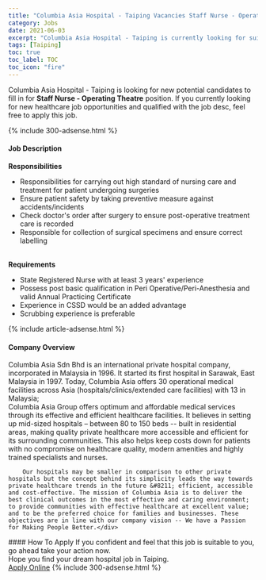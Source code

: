 ```yaml
---
title: "Columbia Asia Hospital - Taiping Vacancies Staff Nurse - Operating Theatre" 
category: Jobs 
date: 2021-06-03 
excerpt: "Columbia Asia Hospital - Taiping is currently looking for suitable person to fill in the Staff Nurse - Operating Theatre which positioned at Taiping" 
tags: [Taiping] 
toc: true 
toc_label: TOC 
toc_icon: "fire" 
--- 
```


<p>Columbia Asia Hospital - Taiping is looking for new potential candidates to fill in for <b>Staff Nurse - Operating Theatre</b> position. If you currently looking for new healthcare job opportunities and qualified with the job desc, feel free to apply this job.
</p>{% include 300-adsense.html %} 
<div><div><h4>Job Description</h4></div><div><div><span><div><div><strong>Responsibilities</strong></div><ul><li>Responsibilities for carrying out high standard of nursing care and treatment for patient undergoing surgeries</li><li>Ensure patient safety by taking preventive measure against accidents/incidents</li><li>Check doctor's order after surgery to ensure post-operative treatment care is recorded</li><li>Responsible for collection of surgical specimens and ensure correct labelling</li></ul><div><br><strong>Requirements</strong></div><ul><li>State Registered Nurse with at least 3 years' experience</li><li>Possess post basic qualification in Peri Operative/Peri-Anesthesia and valid Annual Practicing Certificate</li><li>Experience in CSSD would be an added advantage</li><li>Scrubbing experience is preferable</li></ul></div></span></div></div></div> 
{% include article-adsense.html %} 
<div><div><h4>Company Overview</h4></div><div><div><span><div><div>
<div>
<div>
			Columbia Asia Sdn Bhd is an international private hospital company, incorporated in Malaysia in 1996. It started its first hospital in Sarawak, East Malaysia in 1997. Today, Columbia Asia offers 30 operational medical facilities across Asia (hospitals/clinics/extended care facilities) with 13 in Malaysia;</div>
<div>
			Columbia Asia Group offers optimum and affordable medical services through its effective and efficient healthcare facilities. It believes in setting up mid-sized hospitals &#8211; between 80 to 150 beds -- built in residential areas, making quality private healthcare more accessible and efficient for its surrounding communities. This also helps keep costs down for patients with no compromise on healthcare quality, modern amenities and highly trained specialists and nurses.</div>
		
		Our hospitals may be smaller in comparison to other private hospitals but the concept behind its simplicity leads the way towards private healthcare trends in the future &#8211; efficient, accessible and cost-effective. The mission of Columbia Asia is to deliver the best clinical outcomes in the most effective and caring environment; to provide communities with effective healthcare at excellent value; and to be the preferred choice for families and businesses. These objectives are in line with our company vision -- We have a Passion for Making People Better.</div>
</div></div></span></div></div></div> 
#### How To Apply 
If you confident and feel that this job is suitable to you, go ahead take your action now. <br/> 
Hope you find your dream hospital job in Taiping. <br/> 
<a href="https://www.jobstreet.com.my/en/job/staff-nurse-operating-theatre-4569281?jobId=jobstreet-my-job-4569281" class="btn btn--warning" target="_blank" rel="nofollow noopenner">Apply Online</a> 
{% include 300-adsense.html %} 